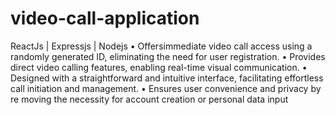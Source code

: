 # video-call-application

 ReactJs | Expressjs | Nodejs
 • Offersimmediate video call access using a
 randomly generated ID, eliminating the need
 for user registration.
 • Provides direct video calling features, enabling
 real-time visual communication.
 • Designed with a straightforward and intuitive
 interface, facilitating effortless call initiation
 and management.
 • Ensures user convenience and privacy by re
moving the necessity for account creation or
 personal data input
